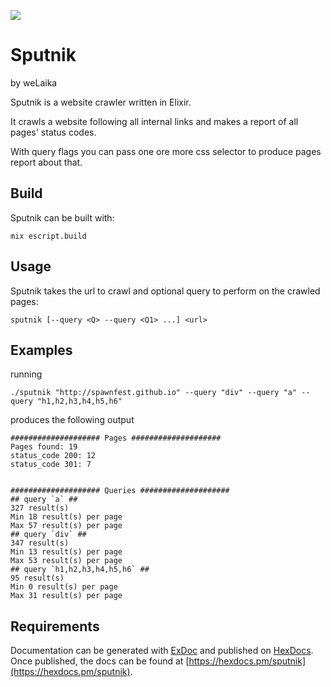![](https://github.com/spawnfest/sputnik/blob/master/sputnik_logo.png)

# Sputnik
by weLaika

Sputnik is a website crawler written in Elixir.

It crawls a website following all internal links and makes a report of all pages' status codes.

With query flags you can pass one ore more css selector to produce pages report about that.

## Build

Sputnik can be built with:

```
mix escript.build
```

## Usage

Sputnik takes the url to crawl and optional query to perform on the crawled pages:

```
sputnik [--query <Q> --query <Q1> ...] <url>
```

## Examples

running

```
./sputnik "http://spawnfest.github.io" --query "div" --query "a" --query "h1,h2,h3,h4,h5,h6"
```

produces the following output

```
#################### Pages ####################
Pages found: 19
status_code 200: 12
status_code 301: 7


#################### Queries ####################
## query `a` ##
327 result(s)
Min 18 result(s) per page
Max 57 result(s) per page
## query `div` ##
347 result(s)
Min 13 result(s) per page
Max 53 result(s) per page
## query `h1,h2,h3,h4,h5,h6` ##
95 result(s)
Min 0 result(s) per page
Max 31 result(s) per page

```

## Requirements

Documentation can be generated with [ExDoc](https://github.com/elixir-lang/ex_doc)
and published on [HexDocs](https://hexdocs.pm). Once published, the docs can
be found at [https://hexdocs.pm/sputnik](https://hexdocs.pm/sputnik).
